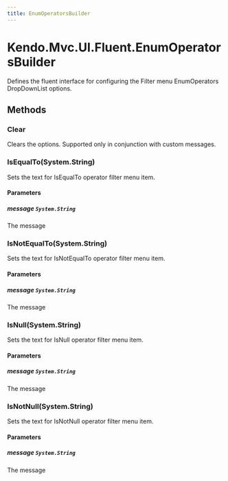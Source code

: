 ```yaml
---
title: EnumOperatorsBuilder
---
```


# Kendo.Mvc.UI.Fluent.EnumOperatorsBuilder
Defines the fluent interface for configuring the Filter menu EnumOperators DropDownList options.




## Methods


### Clear
Clears the options. Supported only in conjunction with custom messages.





### IsEqualTo(System.String)
Sets the text for IsEqualTo operator filter menu item.


#### Parameters

##### message `System.String`
The message





### IsNotEqualTo(System.String)
Sets the text for IsNotEqualTo operator filter menu item.


#### Parameters

##### message `System.String`
The message





### IsNull(System.String)
Sets the text for IsNull operator filter menu item.


#### Parameters

##### message `System.String`
The message





### IsNotNull(System.String)
Sets the text for IsNotNull operator filter menu item.


#### Parameters

##### message `System.String`
The message







